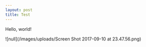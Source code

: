 ```yaml
---
layout: post
title: Test
---
```

Hello, world!

![null](/images/uploads/Screen Shot 2017-09-10 at 23.47.56.png)


